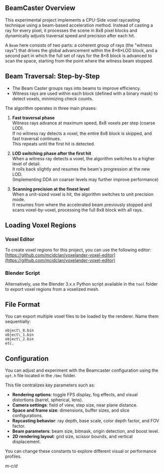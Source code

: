 ## BeamCaster Overview  
This experimental project implements a CPU-Side voxel raycasting technique using a beam-based acceleration method. Instead of casting a ray for every pixel, it processes the scene in 8x8 pixel blocks and dynamically adjusts traversal speed and precision after each hit.

A `Beam` here consists of two parts: a coherent group of rays (the "witness rays") that drives the global advancement within the 8×8×LOD block, and a second part in which the full set of rays for the 8×8 block is advanced to scan the space, starting from the point where the witness beam stopped.

## Beam Traversal: Step-by-Step  

- The Beam Caster groups rays into beams to improve efficiency.
- Witness rays are used within each block (defined with a binary mask) to detect voxels, minimizing check counts.

The algorithm operates in three main phases:

1. **Fast traversal phase**  
   Witness rays advance at maximum speed, 8x8 voxels per step (coarse LOD).  
   If no witness ray detects a voxel, the entire 8x8 block is skipped, and fast traversal continues.  
   This repeats until the first hit is detected.

2. **LOD switching phase after the first hit**  
   When a witness ray detects a voxel, the algorithm switches to a higher level of detail.  
   It rolls back slightly and resumes the beam's progression at the new LOD.  
   (Implementing DDA on coarser levels may further improve performance)

3. **Scanning precision at the finest level**  
   When a unit-sized voxel is hit, the algorithm switches to unit precision mode.  
   It resumes from where the accelerated beam previously stopped and scans voxel-by-voxel, processing the full 8x8 block with all rays.

## Loading Voxel Regions  

### Voxel Editor  
To create voxel regions for this project, you can use the following editor:  
[https://github.com/mcidclan/voxelander-voxel-editor](https://github.com/mcidclan/voxelander-voxel-editor)

### Blender Script  
Alternatively, use the Blender 3.x.x Python script available in the `tool` folder to export voxel regions from a voxelized mesh.

## File Format  
You can export multiple voxel files to be loaded by the renderer. Name them sequentially:

```
object\_0.bin
object\_1.bin
object\_2.bin
etc.
```

## Configuration

You can adjust and experiment with the Beamcaster configuration using the `opt.h` file located in the `/bmc` folder.

This file centralizes key parameters such as:

- **Rendering options**: toggle FPS display, fog effects, and visual distortions (barrel, spherical, lens).
- **Camera settings**: field of view, step size, near plane distance.
- **Space and frame size**: dimensions, buffer sizes, and slice configurations.
- **Raycasting behavior**: ray depth, base scale, color depth factor, and FOV factor.
- **Beam parameters**: beam size, bitmask, origin detection, and boost level.
- **2D rendering layout**: grid size, scissor bounds, and vertical displacement.

You can change these constants to explore different visual or performance profiles.


*m-c/d*
